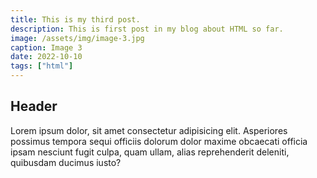 ```yaml
---
title: This is my third post.
description: This is first post in my blog about HTML so far.
image: /assets/img/image-3.jpg
caption: Image 3
date: 2022-10-10
tags: ["html"]
---
```


## Header

Lorem ipsum dolor, sit amet consectetur adipisicing elit. Asperiores possimus tempora sequi officiis dolorum dolor maxime obcaecati officia ipsam nesciunt fugit culpa, quam ullam, alias reprehenderit deleniti, quibusdam ducimus iusto?
